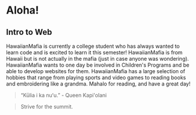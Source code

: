 # Aloha!
## Intro to Web


HawaiianMafia is currently a college student who has always wanted to learn code and is excited to learn it this semester! HawaiianMafia is from Hawaii but is not actually in the mafia (just in case anyone was wondering). HawaiianMafia wants to one day be involved in Children's Programs and be able to develop websites for them. HawaiianMafia has a large selection of hobbies that range from playing sports and video games to reading books and embroidering like a grandma. Mahalo for reading, and have a great day!

> “Kūlia i ka nuʻu.” - Queen Kapi'olani

> Strive for the summit.  
 
